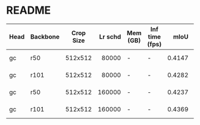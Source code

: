 # README
| Head | Backbone | Crop Size | Lr schd | Mem (GB) | Inf time (fps) |  mIoU  | mIoU(multi scale) |                                                                                                                                                                      download                                                                                                                                                                      |
|------|----------|-----------|--------:|----------|----------------|-------:|-------------------|----------------------------------------------------------------------------------------------------------------------------------------------------------------------------------------------------------------------------------------------------------------------------------------------------------------------------------------------------|
| gc   | r50      | 512x512   |   80000 | -        | -              | 0.4147 | -                 | [model](https://open-mmlab.s3.ap-northeast-2.amazonaws.com/mmsegmentation/models/gcnet/gc_r50_512x512_80ki_ade/gc_r50_512x512_80ki_ade_20200614_185146-1c6c3848.pth) &#124; [log](https://open-mmlab.s3.ap-northeast-2.amazonaws.com/mmsegmentation/models/gcnet/gc_r50_512x512_80ki_ade/gc_r50_512x512_80ki_ade-20200614_185146.log.json)         |
| gc   | r101     | 512x512   |   80000 | -        | -              | 0.4282 | -                 | [model](https://open-mmlab.s3.ap-northeast-2.amazonaws.com/mmsegmentation/models/gcnet/gc_r101_512x512_80ki_ade/gc_r101_512x512_80ki_ade_20200615_020811-0773203c.pth) &#124; [log](https://open-mmlab.s3.ap-northeast-2.amazonaws.com/mmsegmentation/models/gcnet/gc_r101_512x512_80ki_ade/gc_r101_512x512_80ki_ade-20200615_020811.log.json)     |
| gc   | r50      | 512x512   |  160000 | -        | -              | 0.4237 | -                 | [model](https://open-mmlab.s3.ap-northeast-2.amazonaws.com/mmsegmentation/models/gcnet/gc_r50_512x512_160ki_ade/gc_r50_512x512_160ki_ade_20200615_224122-a599936e.pth) &#124; [log](https://open-mmlab.s3.ap-northeast-2.amazonaws.com/mmsegmentation/models/gcnet/gc_r50_512x512_160ki_ade/gc_r50_512x512_160ki_ade-20200615_224122.log.json)     |
| gc   | r101     | 512x512   |  160000 | -        | -              | 0.4369 | -                 | [model](https://open-mmlab.s3.ap-northeast-2.amazonaws.com/mmsegmentation/models/gcnet/gc_r101_512x512_160ki_ade/gc_r101_512x512_160ki_ade_20200615_225406-2c10317c.pth) &#124; [log](https://open-mmlab.s3.ap-northeast-2.amazonaws.com/mmsegmentation/models/gcnet/gc_r101_512x512_160ki_ade/gc_r101_512x512_160ki_ade-20200615_225406.log.json) |
